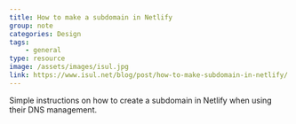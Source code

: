 ```yaml
---
title: How to make a subdomain in Netlify
group: note
categories: Design
tags:
    - general
type: resource
image: /assets/images/isul.jpg
link: https://www.isul.net/blog/post/how-to-make-subdomain-in-netlify/
---
```

Simple instructions on how to create a subdomain in Netlify when using their DNS management.
